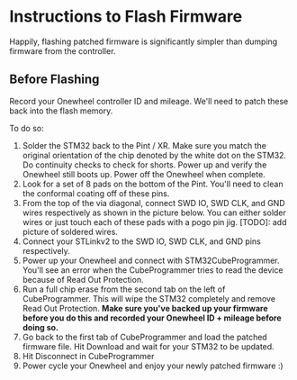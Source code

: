 # Instructions to Flash Firmware

Happily, flashing patched firmware is significantly simpler than dumping firmware from the controller.

## Before Flashing
Record your Onewheel controller ID and mileage. We'll need to patch these back into the flash memory.

To do so:

1. Solder the STM32 back to the Pint / XR. Make sure you match the original orientation of the chip denoted by the white dot on the STM32. Do continuity checks to check for shorts. Power up and verify the Onewheel still boots up. Power off the Onewheel when complete.
2. Look for a set of 8 pads on the bottom of the Pint. You'll need to clean the conformal coating off of these pins.
3. From the top of the via diagonal, connect SWD IO, SWD CLK, and GND wires respectively as shown in the picture below. You can either solder wires or just touch each of these pads with a pogo pin jig.
[TODO]: add picture of soldered wires.
4. Connect your STLinkv2 to the SWD IO, SWD CLK, and GND pins respectively.
5. Power up your Onewheel and connect with STM32CubeProgrammer. You'll see an error when the CubeProgrammer tries to read the device because of Read Out Protection.
7. Run a full chip erase from the second tab on the left of CubeProgrammer. This will wipe the STM32 completely and remove Read Out Protection. **Make sure you've backed up your firmware before you do this and recorded your Onewheel ID + mileage before doing so.**
8. Go back to the first tab of CubeProgrammer and load the patched firmware file. Hit Download and wait for your STM32 to be updated.
9. Hit Disconnect in CubeProgrammer
10. Power cycle your Onewheel and enjoy your newly patched firmware :)